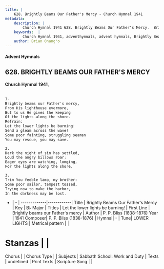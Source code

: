 ```yaml
---
title: |
    628. Brightly Beams Our Father's Mercy - Church Hymnal 1941
metadata:
    description: |
        Church Hymnal 1941 628. Brightly Beams Our Father's Mercy.  Brightly beams our Father's mercy,  From His lighthouse evermore,  But to us He gives the keeping  Of the lights along the shore.  
    keywords:  |
        Church Hymnal 1941, adventhymnals, advent hymnals, Brightly Beams Our Father's Mercy, Brightly beams our Father's mercy. Let the lower lights be burning! 
    author: Brian Onang'o
---
```


#### Advent Hymnals
## 628. BRIGHTLY BEAMS OUR FATHER'S MERCY
####  Church Hymnal 1941,

```txt

1.
Brightly beams our Father's mercy, 
From His lighthouse evermore, 
But to us He gives the keeping 
Of the lights along the shore. 
Refrain:
Let the lower lights be burning! 
Send a gleam across the wave! 
Some poor fainting, struggling seaman 
You may rescue, you may save. 

2.
Dark the night of sin has settled, 
Loud the angry billows roar; 
Eager eyes are watching, longing, 
For the lights along the shore. 

3.
Trim You feeble lamp, my brother: 
Some poor sailor, tempest tossed, 
Trying now to make the harbor, 
In the darkness may be lost.

```

- |   -  |
-------------|------------|
Title | Brightly Beams Our Father's Mercy |
Key | B♭ Major |
Titles | Let the lower lights be burning!  |
First Line | Brightly beams our Father's mercy |
Author | P. P. Bliss (1838-1876)
Year | 1941
Composer| P. P. Bliss (1838-1876) |
Hymnal|  - |
Tune| LOWER LIGHTS |
Metrical pattern | |
# Stanzas |  |
Chorus |  |
Chorus Type |  |
Subjects | Sabbath School: Work and Duty |
Texts | undefined |
Print Texts | 
Scripture Song |  |
    

